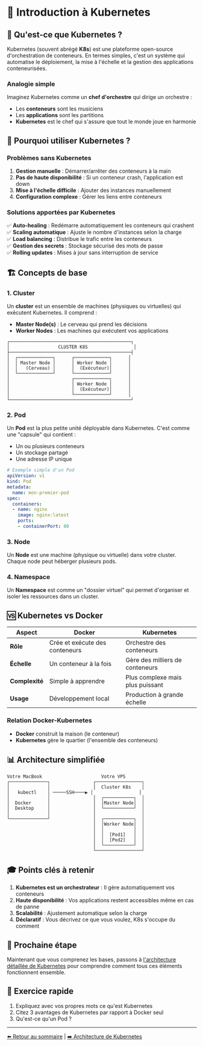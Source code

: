 # 📖 Introduction à Kubernetes

## 🤔 Qu'est-ce que Kubernetes ?

Kubernetes (souvent abrégé **K8s**) est une plateforme open-source d'orchestration de conteneurs. En termes simples, c'est un système qui automatise le déploiement, la mise à l'échelle et la gestion des applications conteneurisées.

### Analogie simple
Imaginez Kubernetes comme un **chef d'orchestre** qui dirige un orchestre :
- Les **conteneurs** sont les musiciens
- Les **applications** sont les partitions
- **Kubernetes** est le chef qui s'assure que tout le monde joue en harmonie

## 🎯 Pourquoi utiliser Kubernetes ?

### Problèmes sans Kubernetes
1. **Gestion manuelle** : Démarrer/arrêter des conteneurs à la main
2. **Pas de haute disponibilité** : Si un conteneur crash, l'application est down
3. **Mise à l'échelle difficile** : Ajouter des instances manuellement
4. **Configuration complexe** : Gérer les liens entre conteneurs

### Solutions apportées par Kubernetes
✅ **Auto-healing** : Redémarre automatiquement les conteneurs qui crashent  
✅ **Scaling automatique** : Ajuste le nombre d'instances selon la charge  
✅ **Load balancing** : Distribue le trafic entre les conteneurs  
✅ **Gestion des secrets** : Stockage sécurisé des mots de passe  
✅ **Rolling updates** : Mises à jour sans interruption de service

## 🏗️ Concepts de base

### 1. Cluster
Un **cluster** est un ensemble de machines (physiques ou virtuelles) qui exécutent Kubernetes. Il comprend :
- **Master Node(s)** : Le cerveau qui prend les décisions
- **Worker Nodes** : Les machines qui exécutent vos applications

```
┌─────────────────────────────────────────────┐
│                  CLUSTER K8S                 │
├─────────────────────────────────────────────┤
│  ┌─────────────┐      ┌─────────────┐      │
│  │ Master Node │      │ Worker Node │      │
│  │   (Cerveau) │      │  (Exécuteur)│      │
│  └─────────────┘      └─────────────┘      │
│                       ┌─────────────┐      │
│                       │ Worker Node │      │
│                       │  (Exécuteur)│      │
│                       └─────────────┘      │
└─────────────────────────────────────────────┘
```

### 2. Pod
Un **Pod** est la plus petite unité déployable dans Kubernetes. C'est comme une "capsule" qui contient :
- Un ou plusieurs conteneurs
- Un stockage partagé
- Une adresse IP unique

```yaml
# Exemple simple d'un Pod
apiVersion: v1
kind: Pod
metadata:
  name: mon-premier-pod
spec:
  containers:
  - name: nginx
    image: nginx:latest
    ports:
    - containerPort: 80
```

### 3. Node
Un **Node** est une machine (physique ou virtuelle) dans votre cluster. Chaque node peut héberger plusieurs pods.

### 4. Namespace
Un **Namespace** est comme un "dossier virtuel" qui permet d'organiser et isoler les ressources dans un cluster.

## 🆚 Kubernetes vs Docker

| Aspect | Docker | Kubernetes |
|--------|--------|------------|
| **Rôle** | Crée et exécute des conteneurs | Orchestre des conteneurs |
| **Échelle** | Un conteneur à la fois | Gère des milliers de conteneurs |
| **Complexité** | Simple à apprendre | Plus complexe mais plus puissant |
| **Usage** | Développement local | Production à grande échelle |

### Relation Docker-Kubernetes
- **Docker** construit la maison (le conteneur)
- **Kubernetes** gère le quartier (l'ensemble des conteneurs)

## 📊 Architecture simplifiée

```
Votre MacBook                      Votre VPS
┌──────────────┐                ┌─────────────────┐
│              │                │  Cluster K8s    │
│   kubectl    │ ─────SSH────▶ │                 │
│              │                │  ┌───────────┐  │
│  Docker      │                │  │Master Node│  │
│  Desktop     │                │  └───────────┘  │
│              │                │                 │
└──────────────┘                │  ┌───────────┐  │
                                │  │Worker Node│  │
                                │  │           │  │
                                │  │  [Pod1]   │  │
                                │  │  [Pod2]   │  │
                                │  └───────────┘  │
                                └─────────────────┘
```

## 🎓 Points clés à retenir

1. **Kubernetes est un orchestrateur** : Il gère automatiquement vos conteneurs
2. **Haute disponibilité** : Vos applications restent accessibles même en cas de panne
3. **Scalabilité** : Ajustement automatique selon la charge
4. **Déclaratif** : Vous décrivez ce que vous voulez, K8s s'occupe du comment

## 🚀 Prochaine étape

Maintenant que vous comprenez les bases, passons à [l'architecture détaillée de Kubernetes](./02-architecture.md) pour comprendre comment tous ces éléments fonctionnent ensemble.

## 📝 Exercice rapide

1. Expliquez avec vos propres mots ce qu'est Kubernetes
2. Citez 3 avantages de Kubernetes par rapport à Docker seul
3. Qu'est-ce qu'un Pod ?

---

[⬅️ Retour au sommaire](./README.md) | [➡️ Architecture de Kubernetes](./02-architecture.md) 